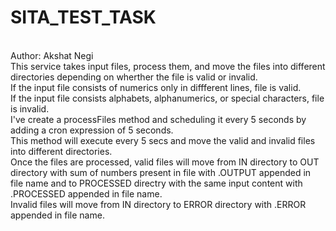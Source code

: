 # SITA_TEST_TASK
<br>
Author: Akshat Negi
<br>
This service takes input files, process them, and move the files into different directories depending on wherther the file is valid or invalid.
<br>
If the input file consists of numerics only in diffferent lines, file is valid.
<br>
If the input file consists alphabets, alphanumerics, or special characters, file is invalid.
<br>
I've create a processFiles method and scheduling it every 5 seconds by adding a cron expression of 5 seconds.
<br>
This method will execute every 5 secs and move the valid and invalid files into different directories.
<br>
Once the files are processed, valid files will move from IN directory to OUT directory with sum of numbers present in file with .OUTPUT appended in file name and to PROCESSED directry with the same input content with .PROCESSED appended in file name.
<br>
Invalid files will move from IN directory to ERROR directory with .ERROR appended in file name.
